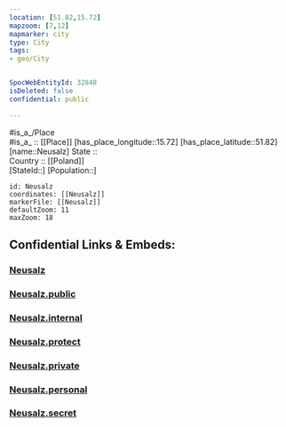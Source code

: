 ```yaml
---
location: [51.82,15.72] 
mapzoom: [7,12] 
mapmarker: city 
type: City
tags:
- geo/City


SpocWebEntityId: 32848
isDeleted: false
confidential: public

---
```

#is_a_/Place  
#is_a_ :: [[Place]] 
[has_place_longitude::15.72] 
[has_place_latitude::51.82] 
[name::Neusalz] 
State ::  
Country :: [[Poland]]  
[StateId::] 
[Population::] 



```leaflet
id: Neusalz
coordinates: [[Neusalz]] 
markerFile: [[Neusalz]] 
defaultZoom: 11 
maxZoom: 18
```


## Confidential Links & Embeds: 

### [Neusalz](/_Standards/Earth/Continent/Europe/Europe~East/Poland/Provinces~Poland/Lubusz/City/Neusalz.md) 

### [Neusalz.public](/_public/Earth/Continent/Europe/Europe~East/Poland/Provinces~Poland/Lubusz/City/Neusalz.public.md) 

### [Neusalz.internal](/_internal/Earth/Continent/Europe/Europe~East/Poland/Provinces~Poland/Lubusz/City/Neusalz.internal.md) 

### [Neusalz.protect](/_protect/Earth/Continent/Europe/Europe~East/Poland/Provinces~Poland/Lubusz/City/Neusalz.protect.md) 

### [Neusalz.private](/_private/Earth/Continent/Europe/Europe~East/Poland/Provinces~Poland/Lubusz/City/Neusalz.private.md) 

### [Neusalz.personal](/_personal/Earth/Continent/Europe/Europe~East/Poland/Provinces~Poland/Lubusz/City/Neusalz.personal.md) 

### [Neusalz.secret](/_secret/Earth/Continent/Europe/Europe~East/Poland/Provinces~Poland/Lubusz/City/Neusalz.secret.md)

